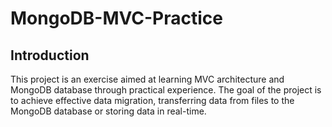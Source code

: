 # MongoDB-MVC-Practice
## Introduction
This project is an exercise aimed at learning MVC architecture and MongoDB database through practical experience. The goal of the project is to achieve effective data migration, transferring data from files to the MongoDB database or storing data in real-time.